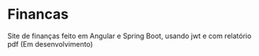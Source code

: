 # Financas
Site de finanças feito em Angular e Spring Boot, usando jwt e com relatório pdf (Em desenvolvimento)
